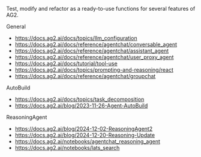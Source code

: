 Test, modify and refactor as a ready-to-use functions for several features of AG2.

General

- https://docs.ag2.ai/docs/topics/llm_configuration
- https://docs.ag2.ai/docs/reference/agentchat/conversable_agent
- https://docs.ag2.ai/docs/reference/agentchat/assistant_agent
- https://docs.ag2.ai/docs/reference/agentchat/user_proxy_agent
- https://docs.ag2.ai/docs/tutorial/tool-use
- https://docs.ag2.ai/docs/topics/prompting-and-reasoning/react
- https://docs.ag2.ai/docs/reference/agentchat/groupchat

AutoBuild

- https://docs.ag2.ai/docs/topics/task_decomposition
- https://docs.ag2.ai/blog/2023-11-26-Agent-AutoBuild

ReasoningAgent

- https://docs.ag2.ai/blog/2024-12-02-ReasoningAgent2
- https://docs.ag2.ai/blog/2024-12-20-Reasoning-Update
- https://docs.ag2.ai/notebooks/agentchat_reasoning_agent
- https://docs.ag2.ai/notebooks/lats_search
